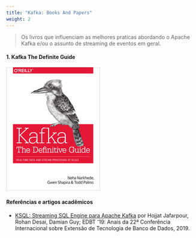 ```yaml
---
title: "Kafka: Books And Papers"
weight: 2
---
```


>Os livros que influenciam as melhores praticas abordando o Apache Kafka e/ou o assunto de streaming de eventos em geral.

#### 1. Kafka The Definite Guide

![Kafka: The Definitive Guide](../assets/livros-ebooks/kafka-the-definitive.jpeg)

#### Referências e artigos acadêmicos

- [KSQL: Streaming SQL Engine para Apache Kafka](https://openproceedings.org/2019/conf/edbt/EDBT19_paper_329.pdf) por Hojjat Jafarpour, Rohan Desai, Damian Guy; EDBT '19: Anais da 22ª Conferência Internacional sobre Extensão de Tecnologia de Banco de Dados, 2019.
